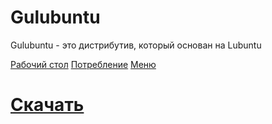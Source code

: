 # Gulubuntu
Gulubuntu - это дистрибутив, который основан на Lubuntu

[Рабочий стол](screenshots/1.png)
[Потребление](screenshots/2.png)
[Меню](screenshots/3.png)

# [Скачать](https://drive.google.com/file/d/1rbhW3reQGb9cSK-2X3o4besbeeSpwnK2/view?usp=sharing)
